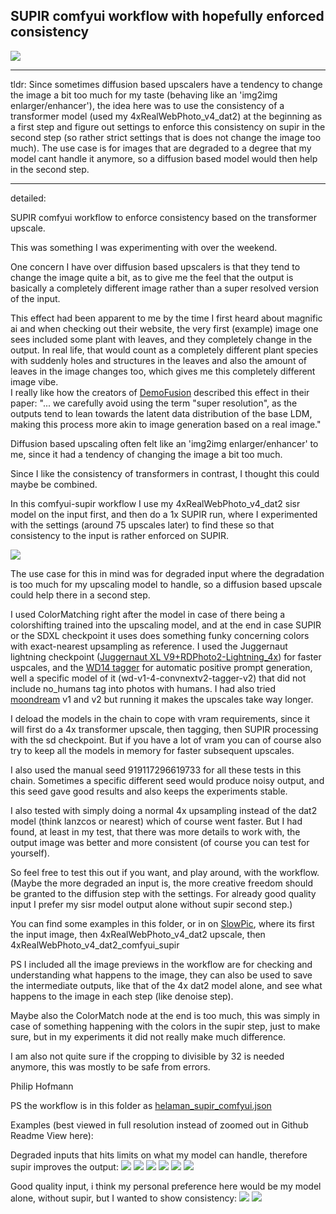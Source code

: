 ## SUPIR comfyui workflow with hopefully enforced consistency

![](https://github.com/Phhofm/models/blob/main/SUPIR/screenshot1.png)

---

tldr: Since sometimes diffusion based upscalers have a tendency to change the image a bit too much for my taste (behaving like an 'img2img enlarger/enhancer'), the idea here was to use the consistency of a transformer model (used my 4xRealWebPhoto_v4_dat2) at the beginning as a first step and figure out settings to enforce this consistency on supir in the second step (so rather strict settings that is does not change the image too much). The use case is for images that are degraded to a degree that my model cant handle it anymore, so a diffusion based model would then help in the second step.

---
detailed:  

SUPIR comfyui workflow to enforce consistency based on the transformer upscale.

This was something I was experimenting with over the weekend.

One concern I have over diffusion based upscalers is that they tend to change the image quite a bit, as to give me the feel that the output is basically a completely different image rather than a super resolved version of the input.

This effect had been apparent to me by the time I first heard about magnific ai and when checking out their website, the very first (example) image one sees included some plant with leaves, and they completely change in the output. In real life, that would count as a completely different plant species with suddenly holes and structures in the leaves and also the amount of leaves in the image changes too, which gives me this completely different image vibe.  
I really like how the creators of [DemoFusion](https://ruoyidu.github.io/demofusion/demofusion.html) described this effect in their paper:
"... we carefully avoid using the term "super resolution", as the outputs tend to lean towards the latent data distribution of the base LDM, making this process more akin to image generation based on a real image."

Diffusion based upscaling often felt like an 'img2img enlarger/enhancer' to me, since it had a tendency of changing the image a bit too much.

Since I like the consistency of transformers in contrast, I thought this could maybe be combined.

In this comfyui-supir workflow I use my 4xRealWebPhoto_v4_dat2 sisr model on the input first, and then do a 1x SUPIR run, where I experimented with the settings (around 75 upscales later) to find these so that consistency to the input is rather enforced on SUPIR. 

![](https://github.com/Phhofm/models/blob/main/SUPIR/screenshot2.png)

The use case for this in mind was for degraded input where the degradation is too much for my upscaling model to handle, so a diffusion based upscale could help there in a second step.

I used ColorMatching right after the model in case of there being a colorshifting trained into the upscaling model, and at the end in case SUPIR or the SDXL checkpoint it uses does something funky concerning colors with exact-nearest upsampling as reference. I used the Juggernaut lightning checkpoint ([Juggernaut XL V9+RDPhoto2-Lightning_4x](https://civitai.com/models/133005?modelVersionId=357609)) for faster uspcales, and the [WD14 tagger](https://github.com/pythongosssss/ComfyUI-WD14-Tagger) for automatic positive prompt generation, well a specific model of it (wd-v1-4-convnextv2-tagger-v2) that did not include no_humans tag into photos with humans. I had also tried [moondream](https://github.com/kijai/ComfyUI-moondream) v1 and v2 but running it makes the upscales take way longer.

I deload the models in the chain to cope with vram requirements, since it will first do a 4x transformer upscale, then tagging, then SUPIR processing with the sd checkpoint. But if you have a lot of vram you can of course also try to keep all the models in memory for faster subsequent upscales.

I also used the manual seed 919117296619733 for all these tests in this chain. Sometimes a specific different seed would produce noisy output, and this seed gave good results and also keeps the experiments stable.

I also tested with simply doing a normal 4x upsampling instead of the dat2 model (think lanzcos or nearest) which of course went faster. But I had found, at least in my test, that there was more details to work with, the output image was better and more consistent (of course you can test for yourself).

So feel free to test this out if you want, and play around, with the workflow. (Maybe the more degraded an input is, the more creative freedom should be granted to the diffusion step with the settings. For already good quality input I prefer my sisr model output alone without supir second step.)

You can find some examples in this folder, or in on [SlowPic](https://slow.pics/c/kUN5wRyT), where its first the input image, then 4xRealWebPhoto_v4_dat2 upscale, then 4xRealWebPhoto_v4_dat2_comfyui_supir

PS I included all the image previews in the workflow are for checking and understanding what happens to the image, they can also be used to save the intermediate outputs, like that of the 4x dat2 model alone, and see what happens to the image in each step (like denoise step).

Maybe also the ColorMatch node at the end is too much, this was simply in case of something happening with the colors in the supir step, just to make sure, but in my experiments it did not really make much difference.

I am also not quite sure if the cropping to divisible by 32 is needed anymore, this was mostly to be safe from errors.

Philip Hofmann

PS the workflow is in this folder as [helaman_supir_comfyui.json](https://github.com/Phhofm/models/blob/main/SUPIR/helaman_supir_comfyui.json)

Examples (best viewed in full resolution instead of zoomed out in Github Readme View here):

Degraded inputs that hits limits on what my model can handle, therefore supir improves the output:
![](https://github.com/Phhofm/models/blob/main/SUPIR/Example1.png)
![](https://github.com/Phhofm/models/blob/main/SUPIR/Example2.png)
![](https://github.com/Phhofm/models/blob/main/SUPIR/Example3.png)
![](https://github.com/Phhofm/models/blob/main/SUPIR/Example4.png)
![](https://github.com/Phhofm/models/blob/main/SUPIR/Example7.png)
![](https://github.com/Phhofm/models/blob/main/SUPIR/Example8.png)

Good quality input, i think my personal preference here would be my model alone, without supir, but I wanted to show consistency:
![](https://github.com/Phhofm/models/blob/main/SUPIR/Example5.png)
![](https://github.com/Phhofm/models/blob/main/SUPIR/Example6.png)
